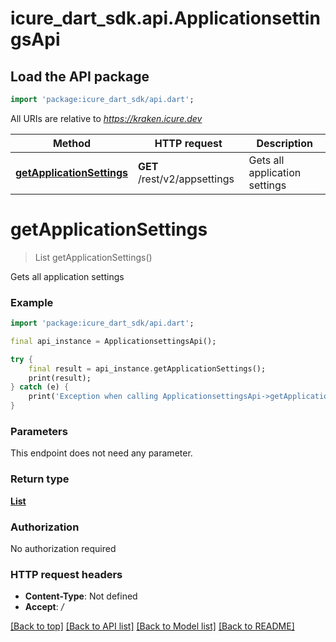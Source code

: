 # icure_dart_sdk.api.ApplicationsettingsApi

## Load the API package
```dart
import 'package:icure_dart_sdk/api.dart';
```

All URIs are relative to *https://kraken.icure.dev*

Method | HTTP request | Description
------------- | ------------- | -------------
[**getApplicationSettings**](ApplicationsettingsApi.md#getapplicationsettings) | **GET** /rest/v2/appsettings | Gets all application settings


# **getApplicationSettings**
> List<ApplicationSettingsDto> getApplicationSettings()

Gets all application settings

### Example
```dart
import 'package:icure_dart_sdk/api.dart';

final api_instance = ApplicationsettingsApi();

try {
    final result = api_instance.getApplicationSettings();
    print(result);
} catch (e) {
    print('Exception when calling ApplicationsettingsApi->getApplicationSettings: $e\n');
}
```

### Parameters
This endpoint does not need any parameter.

### Return type

[**List<ApplicationSettingsDto>**](ApplicationSettingsDto.md)

### Authorization

No authorization required

### HTTP request headers

 - **Content-Type**: Not defined
 - **Accept**: */*

[[Back to top]](#) [[Back to API list]](../README.md#documentation-for-api-endpoints) [[Back to Model list]](../README.md#documentation-for-models) [[Back to README]](../README.md)

